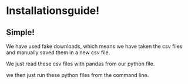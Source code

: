 # Installationsguide!
## Simple!

We have used fake downloads, which means we have taken the csv files and manually saved them in a new csv file.

We just read these csv files with pandas from our python file.

we then just run these python files from the command line.
